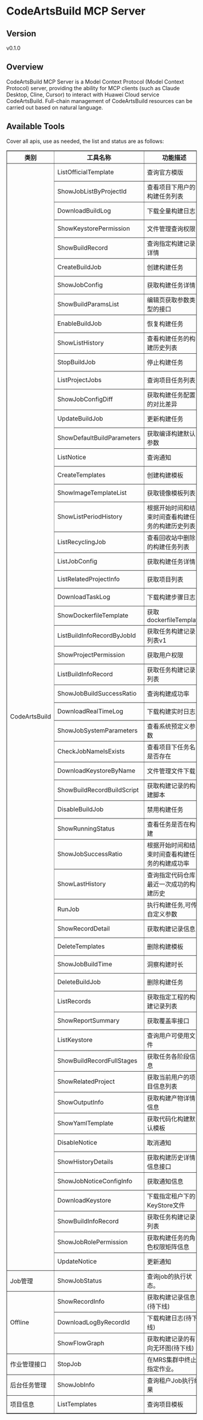 # CodeArtsBuild MCP Server 


## Version
v0.1.0

## Overview

CodeArtsBuild MCP Server is a Model Context Protocol (Model Context Protocol) server, providing the ability for MCP clients (such as Claude Desktop, Cline, Cursor) to interact with Huawei Cloud service CodeArtsBuild. Full-chain management of CodeArtsBuild resources can be carried out based on natural language.

## Available Tools
Cover all apis, use as needed, the list and status are as follows:

<html>
    <head></head>
    <body>
        <table border="1" cellspacing="0" cellpadding="5">
            <tbody>
                <tr>
                    <th>类别</th>
                    <th>工具名称</th>
                    <th>功能描述</th>
                    <th>状态</th>
                </tr>
                <tr>
                    <td rowspan="56">CodeArtsBuild</td>
                    <td>ListOfficialTemplate</td>
                    <td>查询官方模版</td>
                    <td>To be tested</td>
                </tr>
                <tr>
                    <td>ShowJobListByProjectId</td>
                    <td>查看项目下用户的构建任务列表</td>
                    <td>To be tested</td>
                </tr>
                <tr>
                    <td>DownloadBuildLog</td>
                    <td>下载全量构建日志</td>
                    <td>To be tested</td>
                </tr>
                <tr>
                    <td>ShowKeystorePermission</td>
                    <td>文件管理查询权限</td>
                    <td>To be tested</td>
                </tr>
                <tr>
                    <td>ShowBuildRecord</td>
                    <td>查询指定构建记录详情</td>
                    <td>To be tested</td>
                </tr>
                <tr>
                    <td>CreateBuildJob</td>
                    <td>创建构建任务</td>
                    <td>To be tested</td>
                </tr>
                <tr>
                    <td>ShowJobConfig</td>
                    <td>获取构建任务详情</td>
                    <td>To be tested</td>
                </tr>
                <tr>
                    <td>ShowBuildParamsList</td>
                    <td>编辑页获取参数类型的接口</td>
                    <td>To be tested</td>
                </tr>
                <tr>
                    <td>EnableBuildJob</td>
                    <td>恢复构建任务</td>
                    <td>To be tested</td>
                </tr>
                <tr>
                    <td>ShowListHistory</td>
                    <td>查看构建任务的构建历史列表</td>
                    <td>To be tested</td>
                </tr>
                <tr>
                    <td>StopBuildJob</td>
                    <td>停止构建任务</td>
                    <td>To be tested</td>
                </tr>
                <tr>
                    <td>ListProjectJobs</td>
                    <td>查询项目任务列表</td>
                    <td>To be tested</td>
                </tr>
                <tr>
                    <td>ShowJobConfigDiff</td>
                    <td>获取构建任务配置的对比差异</td>
                    <td>To be tested</td>
                </tr>
                <tr>
                    <td>UpdateBuildJob</td>
                    <td>更新构建任务</td>
                    <td>To be tested</td>
                </tr>
                <tr>
                    <td>ShowDefaultBuildParameters</td>
                    <td>获取编译构建默认参数</td>
                    <td>To be tested</td>
                </tr>
                <tr>
                    <td>ListNotice</td>
                    <td>查询通知</td>
                    <td>To be tested</td>
                </tr>
                <tr>
                    <td>CreateTemplates</td>
                    <td>创建构建模板</td>
                    <td>To be tested</td>
                </tr>
                <tr>
                    <td>ShowImageTemplateList</td>
                    <td>获取镜像模板列表</td>
                    <td>To be tested</td>
                </tr>
                <tr>
                    <td>ShowListPeriodHistory</td>
                    <td>根据开始时间和结束时间查看构建任务的构建历史列表</td>
                    <td>To be tested</td>
                </tr>
                <tr>
                    <td>ListRecyclingJob</td>
                    <td>查看回收站中删除的构建任务列表</td>
                    <td>To be tested</td>
                </tr>
                <tr>
                    <td>ListJobConfig</td>
                    <td>获取构建任务详情</td>
                    <td>To be tested</td>
                </tr>
                <tr>
                    <td>ListRelatedProjectInfo</td>
                    <td>获取项目列表</td>
                    <td>To be tested</td>
                </tr>
                <tr>
                    <td>DownloadTaskLog</td>
                    <td>下载构建步骤日志</td>
                    <td>To be tested</td>
                </tr>
                <tr>
                    <td>ShowDockerfileTemplate</td>
                    <td>获取dockerfileTemplate</td>
                    <td>To be tested</td>
                </tr>
                <tr>
                    <td>ListBuildInfoRecordByJobId</td>
                    <td>获取任务构建记录列表v1</td>
                    <td>To be tested</td>
                </tr>
                <tr>
                    <td>ShowProjectPermission</td>
                    <td>获取用户权限</td>
                    <td>To be tested</td>
                </tr>
                <tr>
                    <td>ListBuildInfoRecord</td>
                    <td>获取任务构建记录列表</td>
                    <td>To be tested</td>
                </tr>
                <tr>
                    <td>ShowJobBuildSuccessRatio</td>
                    <td>查询构建成功率</td>
                    <td>To be tested</td>
                </tr>
                <tr>
                    <td>DownloadRealTimeLog</td>
                    <td>下载构建实时日志</td>
                    <td>To be tested</td>
                </tr>
                <tr>
                    <td>ShowJobSystemParameters</td>
                    <td>查看系统预定义参数</td>
                    <td>To be tested</td>
                </tr>
                <tr>
                    <td>CheckJobNameIsExists</td>
                    <td>查看项目下任务名是否存在</td>
                    <td>To be tested</td>
                </tr>
                <tr>
                    <td>DownloadKeystoreByName</td>
                    <td>文件管理文件下载</td>
                    <td>To be tested</td>
                </tr>
                <tr>
                    <td>ShowBuildRecordBuildScript</td>
                    <td>获取构建记录的构建脚本</td>
                    <td>To be tested</td>
                </tr>
                <tr>
                    <td>DisableBuildJob</td>
                    <td>禁用构建任务</td>
                    <td>To be tested</td>
                </tr>
                <tr>
                    <td>ShowRunningStatus</td>
                    <td>查看任务是否在构建</td>
                    <td>To be tested</td>
                </tr>
                <tr>
                    <td>ShowJobSuccessRatio</td>
                    <td>根据开始时间和结束时间查看构建任务的构建成功率</td>
                    <td>To be tested</td>
                </tr>
                <tr>
                    <td>ShowLastHistory</td>
                    <td>查询指定代码仓库最近一次成功的构建历史</td>
                    <td>To be tested</td>
                </tr>
                <tr>
                    <td>RunJob</td>
                    <td>执行构建任务,可传自定义参数</td>
                    <td>To be tested</td>
                </tr>
                <tr>
                    <td>ShowRecordDetail</td>
                    <td>获取构建记录信息</td>
                    <td>To be tested</td>
                </tr>
                <tr>
                    <td>DeleteTemplates</td>
                    <td>删除构建模板</td>
                    <td>To be tested</td>
                </tr>
                <tr>
                    <td>ShowJobBuildTime</td>
                    <td>洞察构建时长</td>
                    <td>To be tested</td>
                </tr>
                <tr>
                    <td>DeleteBuildJob</td>
                    <td>删除构建任务</td>
                    <td>To be tested</td>
                </tr>
                <tr>
                    <td>ListRecords</td>
                    <td>获取指定工程的构建记录列表</td>
                    <td>To be tested</td>
                </tr>
                <tr>
                    <td>ShowReportSummary</td>
                    <td>获取覆盖率接口</td>
                    <td>To be tested</td>
                </tr>
                <tr>
                    <td>ListKeystore</td>
                    <td>查询用户可使用文件</td>
                    <td>To be tested</td>
                </tr>
                <tr>
                    <td>ShowBuildRecordFullStages</td>
                    <td>获取任务各阶段信息</td>
                    <td>To be tested</td>
                </tr>
                <tr>
                    <td>ShowRelatedProject</td>
                    <td>获取当前用户的项目信息列表</td>
                    <td>To be tested</td>
                </tr>
                <tr>
                    <td>ShowOutputInfo</td>
                    <td>获取构建产物详情信息</td>
                    <td>To be tested</td>
                </tr>
                <tr>
                    <td>ShowYamlTemplate</td>
                    <td>获取代码化构建默认模板</td>
                    <td>To be tested</td>
                </tr>
                <tr>
                    <td>DisableNotice</td>
                    <td>取消通知</td>
                    <td>To be tested</td>
                </tr>
                <tr>
                    <td>ShowHistoryDetails</td>
                    <td>获取构建历史详情信息接口</td>
                    <td>To be tested</td>
                </tr>
                <tr>
                    <td>ShowJobNoticeConfigInfo</td>
                    <td>获取通知信息</td>
                    <td>To be tested</td>
                </tr>
                <tr>
                    <td>DownloadKeystore</td>
                    <td>下载指定租户下的KeyStore文件</td>
                    <td>To be tested</td>
                </tr>
                <tr>
                    <td>ShowBuildInfoRecord</td>
                    <td>获取任务构建记录列表</td>
                    <td>To be tested</td>
                </tr>
                <tr>
                    <td>ShowJobRolePermission</td>
                    <td>获取构建任务的角色权限矩阵信息</td>
                    <td>To be tested</td>
                </tr>
                <tr>
                    <td>UpdateNotice</td>
                    <td>更新通知</td>
                    <td>To be tested</td>
                </tr>
                <tr>
                    <td rowspan="1">Job管理</td>
                    <td>ShowJobStatus</td>
                    <td>查询job的执行状态。</td>
                    <td>To be tested</td>
                </tr>
                <tr>
                    <td rowspan="3">Offline</td>
                    <td>ShowRecordInfo</td>
                    <td>获取构建记录信息(待下线)</td>
                    <td>To be tested</td>
                </tr>
                <tr>
                    <td>DownloadLogByRecordId</td>
                    <td>下载构建日志(待下线)</td>
                    <td>To be tested</td>
                </tr>
                <tr>
                    <td>ShowFlowGraph</td>
                    <td>获取构建记录的有向无环图(待下线)</td>
                    <td>To be tested</td>
                </tr>
                <tr>
                    <td rowspan="1">作业管理接口</td>
                    <td>StopJob</td>
                    <td>在MRS集群中终止指定作业。</td>
                    <td>To be tested</td>
                </tr>
                <tr>
                    <td rowspan="1">后台任务管理</td>
                    <td>ShowJobInfo</td>
                    <td>查询租户Job执行结果</td>
                    <td>To be tested</td>
                </tr>
                <tr>
                    <td rowspan="1">项目信息</td>
                    <td>ListTemplates</td>
                    <td>查询项目模板</td>
                    <td>To be tested</td>
                </tr>
            </tbody>
        </table>
    </body>
</html>
